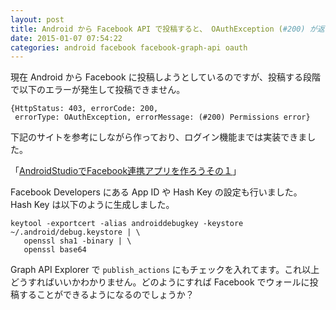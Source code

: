```yaml
---
layout: post
title: Android から Facebook API で投稿すると、 OAuthException (#200) が返ってくる
date: 2015-01-07 07:54:22
categories: android facebook facebook-graph-api oauth
---
```

<p>現在 Android から Facebook に投稿しようとしているのですが、投稿する段階で以下のエラーが発生して投稿できません。</p>

```
{HttpStatus: 403, errorCode: 200, 
 errorType: OAuthException, errorMessage: (#200) Permissions error}
```

<p>下記のサイトを参考にしながら作っており、ログイン機能までは実装できました。</p>

<p>「<a href="http://blog.flatfisher.com/2014/10/androidstudiofacebook_23.html" rel="nofollow">AndroidStudioでFacebook連携アプリを作ろうその１</a>」</p>

<p>Facebook Developers にある App ID や Hash Key の設定も行いました。 Hash Key は以下のように生成しました。</p>

```
keytool -exportcert -alias androiddebugkey -keystore ~/.android/debug.keystore | \
   openssl sha1 -binary | \
   openssl base64
```

<p>Graph API Explorer で <code>publish_actions</code> にもチェックを入れてます。これ以上どうすればいいかわかりません。どのようにすれば Facebook でウォールに投稿することができるようになるのでしょうか？</p>
